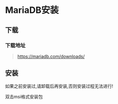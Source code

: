 # MariaDB安装

## 下载

### 下载地址

> https://mariadb.com/downloads/

## 安装

如果之前安装过,请卸载后再安装,否则安装过程无法进行!

双击msi格式安装包



